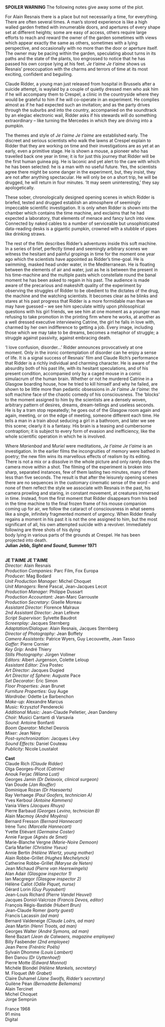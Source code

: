 
**SPOILER WARNING** The following notes give away some of the plot.

For Alain Resnais there is a place but not necessarily a time, for everything. There are often several times. A man’s stored experience is like a high walled garden fretted with innumerable doors, and apertures of every shape set at different heights; some are easy of access, others require large efforts to reach and reward the owner of the garden sometimes with views which appear exactly the same as others, sometimes with a lying perspective, and occasionally with no more than the door or aperture itself. The owner may be pacing within the garden, speculating about turns in its paths and the state of the plants, too engrossed to notice that he has passed his own corpse lying at his feet. _Je t’aime Je t’aime_ shows us Resnais’ preoccupation with the charms and terrors of time at its most exciting, confident and beguiling.

Claude Ridder, a young man just released from hospital in Brussels after a suicide attempt, is waylaid by a couple of quietly dressed men who ask him if he will accompany them to Crespel, a clinic in the countryside where they would be grateful to him if he will co-operate in an experiment. He complies almost as if he had expected such an invitation; and as the party drives through the suburbs and into the country, accompanied on the soundtrack by an elegiac electronic wail, Ridder asks if his stewards will do something extraordinary – like turning the Mercedes in which they are driving into a pumpkin.

The themes and style of _Je t’aime Je t’aime_ are established early. The discreet and serious scientists who walk the lawns at Crespel explain to Ridder that they are working on time and their investigations are as yet at an early, even a primitive stage. He is shown a mouse, a pioneer who has travelled back one year in time; it is for just this journey that Ridder will be the first human guinea pig. He is laconic and yet alert to the care with which he has been selected: he is a man with no useful future. Yes, the scientists agree there might be some danger in the experiment, but, they insist, they are not after anything spectacular. He will only be on a short trip, he will be drugged, he will return in four minutes. ‘It may seem uninteresting,’ they say apologetically.

These sober, chronologically designed opening scenes in which Ridder is briefed, tested and drugged establish an atmosphere of seemingly impeccable scientific investigation. It is only when Ridder is shown into the chamber which contains the time machine, and exclaims that he had expected a laboratory, that elements of menace and fancy lurch into view. Connected by naked cables to a number of serviceable but unsophisticated data-reading desks is a gigantic pumpkin, crowned with a stubble of pipes like drinking straws.

The rest of the film describes Ridder’s adventures inside this soft machine. In a series of brief, perfectly timed and seemingly arbitrary scenes we witness the hesitant and painful gropings in time for the moment one year ago which the scientists have appointed as Ridder’s time-goal. He is swimming, masked head under water, in the Mediterranean. He is floating between the elements of air and water, just as he is between the present in his time-machine and the multiple pasts which constellate round the banal moment he has been asked to regain in his past. The audience is made aware of the precarious and makeshift quality of the experiment by observing the struggles of Ridder to be obedient to the dictates of the drug, the machine and the watching scientists. It becomes clear as he blinks and stares at his past progress that Ridder is a more formidable man than we may have guessed – we see him speculate wittily upon philosophical questions with his girl friends, we see him at one moment as a younger man refusing to take promotion in the printing firm where he works, at another as a well dressed executive interviewing Catrine, the girl he falls in love with, charmed by her own indifference to getting a job. Every image, including those which we may take to be dreams, becomes a metaphor of struggle; a struggle against passivity, against embracing death.

‘I love confusion, disorder...’ Ridder announces provocatively at one moment. Only in the ironic contemplation of disorder can he enjoy a sense of life. It is a signal success of Resnais’ film and Claude Rich’s performance that Ridder is a richly individual and charming character. He is aware of the absurdity both of his past life, with its hesitant speculations, and of his present condition, accompanied only by a caged mouse in a comic simulacrum of the human brain. Whether or not he murdered Catrine in a Glasgow boarding house, how he tried to kill himself and why he failed, are shown to be little more than pedantic obsessions in _Je t’aime Je t’aime_: the soft machine face of the chaotic comedy of his consciousness. The ‘blocks’ to the moment assigned to him by the scientists are a densely woven, arbitrary pattern of desires, dreams, dream-tellings and useless seconds. He is by a tram stop repeatedly; he goes out of the Glasgow room again and again, meeting, or on the edge of meeting, someone different each time. He tells a man in a train about seducing a girl in a bathroom, and later we see this scene; clearly it is a fantasy. His brain is a teasing and cumbersome contraption; it is subject to every form of evasion and inefficiency, like the whole scientific operation in which he is involved.

Where _Marienbad_ and _Muriel_ were meditations, _Je t’aime Je t’aime_ is an investigation. In the earlier films the incongruities of memory were bathed in poetry; the new film wins its marvellous effects of realism by its editing. There is not a mix or a dissolve in the whole picture and only rarely does the camera move within a shot. The filming of the experiment is broken into sharp, separated instances, few of them lasting two minutes, many of them less than five seconds. The result is that after the leisurely opening scenes there are no sequences in the customary cinematic sense of the word – and none of them reflect the style we associate with Resnais in the past, his camera prowling and staring, in constant movement, at creatures immersed in time. Instead, from the first moment that Ridder disappears from his bed in the time machine to the final frozen frame of his mouse companion coming up for air, we follow the cataract of consciousness in what seems like a single, infinitely fragmented moment of urgency. When Ridder finally regains a moment in his past it is not the one assigned to him, but the most significant of all, his own attempted suicide with a revolver. Immediately following are three shots of his dying  
body lying in various parts of the grounds at Crespel. He has been projected into death.  
**Julian Jebb, _Sight and Sound_, Summer 1971**
<br><br>

**JE T’AIME JE T’AIME**<br>
_Director:_ Alain Resnais<br>
_Production Companies:_ Parc Film, Fox Europa<br>
_Producer:_ Mag Bodard<br>
_Unit Production Manager:_ Michel Choquet<br>
_Unit Managers:_ René Pascal, Jean-Jacques Lecot<br>
_Production Manager:_ Philippe Dussart<br>
_Production Accountant:_ Jean-Marc Garrouste<br>
_Production Secretary:_ Giselle Moreau<br>
_Assistant Director:_ Florence Malraux<br>
_2nd Assistant Director:_ Jean Lefèvre<br>
_Script Supervisor:_ Sylvette Baudrot<br>
_Screenplay:_ Jacques Sternberg<br>
_Adaptation/Dialogue:_ Alain Resnais,  Jacques Sternberg<br>
_Director of Photography:_ Jean Boffety<br>
_Camera Assistants:_ Patrice Wyers,  Guy Lecouvette, Jean Tasso<br>
_Gaffer:_ Pierre Cornier<br>
_Key Grip:_ André Thiery<br>
_Stills Photography:_ Jürgen Vollmer<br>
_Editors:_ Albert Jurgenson, Colette Leloup<br>
_Assistant Editor:_ Ziva Postec<br>
_Art Director:_ Jacques Dugied<br>
_Art Director of Sphere:_ Auguste Pace<br>
_Set Decorator:_ Éric Simon<br>
_Floor Properties:_ Jean Brunet<br>
_Furniture Properties:_ Guy Auge<br>
_Wardrobe:_ Odette Le Barbenchon<br>
_Make-up:_ Alexandre Marcus<br>
_Music:_ Krzysztof Penderecki<br>
_Additional Music:_ Jean-Claude Pelletier,  Jean Dandeny<br>
_Choir:_ Musici Cantanti di Varsavia<br>
_Sound:_ Antoine Bonfanti<br>
_Boom Operator:_ Michel Desrois<br>
_Mixer:_ Jean Nény<br>
_Post-synchronization:_ Jacques Lévy<br>
_Sound Effects:_ Daniel Couteau<br>
_Publicity:_ Nicole Loustalot<br>

**Cast**<br>
Claude Rich _(Claude Ridder)_<br>
Olga Georges-Picot _(Catrine)_<br>
Anouk Ferjac _(Wiana Lust)_<br>
Georges Jamin _(Dr Delavoix, clinical surgeon)_<br>
Van Doude _(Jan Rouffer)_<br>
Dominique Rozan _(Dr Haesaerts)_<br>
Ray Verhaege _(Paul Goofers, technician A)_<br>
Yves Kerboul _(Antoine Kammers)_<br>
Vania Vilers _(Jacques Rhuys)_<br>
Pierre Barbaud _(Georges Levino, technician B)_<br>
Alain Macmoy _(André Moyëns)_<br>
Bernard Fresson _(Bernard Hannecart)_<br>
Irène Tunc _(Marcelle Hannecart)_<br>
Yvette Etiévant _(Germaine Coster)_<br>
Annie Fargue _(Agnès de Smet)_<br>
Marie-Blanche Vergne _(Marie-Noire Demoon)_<br>
Carla Marlier _(Christine Yseux)_<br>
Annie Bertin _(Hélène Wiertz, young mother)_<br>
Alain Robbe-Grillet _(Hughes Mechelynck)_<br>
Catherine Robbe-Grillet _(Maryse de Neten)_<br>
Jean Michaud _(Pierre van Heerswingels)_<br>
Alan Adair _(Glasgow inspector 1)_<br>
Ian Macgregor _(Glasgow inspector 2)_<br>
Hélène Callot _(Odile Piquet, nurse)_<br>
Gérard Lorin _(Guy Puyaubert)_<br>
Jean-Louis Richard _(Pierre Vandel Heuvel)_<br>
Jacques Doniol-Valcroze _(Francis Devos, editor)_<br>
François Régis-Bastide _(Hubert Brun)_<br>
Jean-Claude Romer _(party guest)_<br>
Francis Lacassin _(ad man)_<br>
Bernard Valdeneige _(Claude Loërs, ad man)_<br>
Jean Martin _(Henri Troots, ad man)_<br>
Georges Walter _(André Symons, ad man)_<br>
René Bazart  _(Jean de Calwaers, magazine employee)_<br>
Billy Fasbender _(2nd employee)_<br>
Jean Perre _(Fréréric Poëls)_<br>
Sylvain Dhomme _(Louis Lambert)_<br>
Ben Danou _(Dr Uyttenhoef)_<br>
Pierre Motte _(Edward Monnot)_<br>
Michéle Blondel _(Hélène Mankels, secretary)_<br>
M. Floquet _(Mr Grabet)_<br>
Claire Duhamel _(Jane Swolfs, Ridder’s secretary)_<br>
Guilène Péan _(Bernadette Bellemans)_<br>
Alain Tercinet<br>
Michel Choquet<br>
Jorge Semprún<br>

France 1968<br>
91 mins<br>
Digital<br>
<br>
<!--stackedit_data:
eyJoaXN0b3J5IjpbLTQ3MzA3ODM0MSwxMjQ2MTI1OTYwXX0=
-->